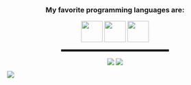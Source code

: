   <!-- Hi there! Feel free to make this your own but don't use my data -->
  
<div align="center">
  
  <br>
  <h3> My favorite programming languages are:</h3>
  <img src="https://www.rust-lang.org/logos/rust-logo-256x256.png" width=50px height=50px>
  <img src="https://github.com/abranhe/programming-languages-logos/blob/master/src/java/java.png" width=50px height=50px>
  <img src="https://github.com/abranhe/programming-languages-logos/blob/master/src/python/python.png" width=50px height=50px>
  <hr width="50%" style="height:5px;">

</p>
<img align="center" src="https://github-readme-stats.vercel.app/api?username=iggedi-ig-ig&show_icons=true&theme=github_dark" />
<img align="center" src="https://github-readme-stats.vercel.app/api/top-langs/?username=iggedi-ig-ig&layout=compact&theme=github_dark" />
</div>


![](https://hit.yhype.me/github/profile?user_id=34313633)
